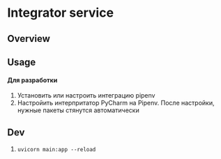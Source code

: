 # Integrator service

## Overview


## Usage

#### Для разработки

1. Установить или настроить интеграцию pipenv
2. Настройить интерпритатор PyCharm на Pipenv. После настройки, нужные пакеты стянутся автоматически


## Dev

1. `uvicorn main:app --reload`


